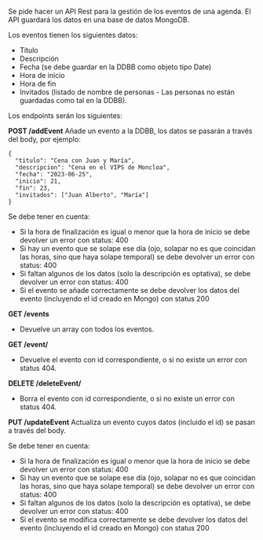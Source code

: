 Se pide hacer un API Rest para la gestión de los eventos de una agenda. El API guardará los datos en una base de datos MongoDB.

Los eventos tienen los siguientes datos:
- Título
- Descripción
- Fecha (se debe guardar en la DDBB como objeto tipo Date)
- Hora de inicio
- Hora de fin
- Invitados (listado de nombre de personas - Las personas no están guardadas como tal en la DDBB).

Los endpoints serán los siguientes:

**POST /addEvent**
Añade un evento a la DDBB, los datos se pasarán a través del body, por ejemplo:
```
{
  "titulo": "Cena con Juan y María",
  "descripcion": "Cena en el VIPS de Moncloa",
  "fecha": "2023-06-25",
  "inicio": 21,
  "fin": 23,
  "invitados": ["Juan Alberto", "María"]
}
```

Se debe tener en cuenta:
- Si la hora de finalización es igual o menor que la hora de inicio se debe devolver un error con status: 400
- Si hay un evento que se solape ese día (ojo, solapar no es que coincidan las horas, sino que haya solape temporal) se debe devolver un error con status: 400
- Si faltan algunos de los datos (solo la descripción es optativa), se debe devolver un error con status: 400
- Si el evento se añade correctamente se debe devolver los datos del evento (incluyendo el id creado en Mongo) con status 200

**GET /events**
- Devuelve un array con todos los eventos.

**GET /event/**
- Devuelve el evento con id correspondiente, o si no existe un error con status 404.

**DELETE /deleteEvent/**
- Borra el evento con id correspondiente, o si no existe un error con status 404.

**PUT /updateEvent**
Actualiza un evento cuyos datos (incluido el id) se pasan a través del body.

Se debe tener en cuenta:
- Si la hora de finalización es igual o menor que la hora de inicio se debe devolver un error con status: 400
- Si hay un evento que se solape ese día (ojo, solapar no es que coincidan las horas, sino que haya solape temporal) se debe devolver un error con status: 400
- Si faltan algunos de los datos (solo la descripción es optativa), se debe devolver un error con status: 400
- Si el evento se modifica correctamente se debe devolver los datos del evento (incluyendo el id creado en Mongo) con status 200